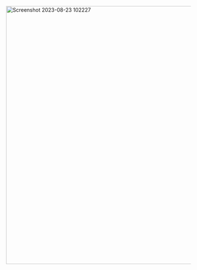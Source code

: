 <img width="705" alt="Screenshot 2023-08-23 102227" src="https://github.com/Abhiramgopi1/portfolio/assets/96803986/e41185cd-7d5d-41d0-b570-6069b062453c">
